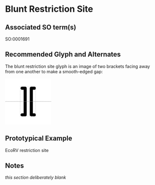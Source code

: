 # Blunt Restriction Site

## Associated SO term(s)
SO:0001691

## Recommended Glyph and Alternates
The blunt restriction site glyph is an image of two brackets facing away from one another to make a smooth-edged gap:

![glyph specification](blunt-restriction-site-specification.png)

## Prototypical Example

EcoRV restriction site

## Notes
*this section deliberately blank*
